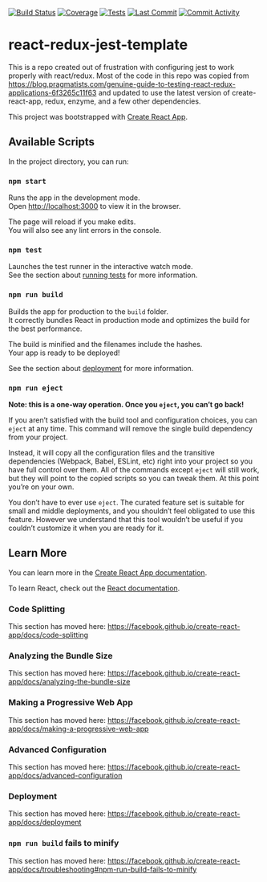 [![Build Status](http://nikitas-dev-badges.s3-website-us-east-1.amazonaws.com/react-redux-jest-template/build-status.svg)](http://nikitas-dev-badges.s3-website-us-east-1.amazonaws.com/react-redux-jest-template/build-status.svg) [![Coverage](http://nikitas-dev-badges.s3-website-us-east-1.amazonaws.com/react-redux-jest-template/coverage.svg)](http://nikitas-dev-badges.s3-website-us-east-1.amazonaws.com/react-redux-jest-template/coverage.svg) [![Tests](http://nikitas-dev-badges.s3-website-us-east-1.amazonaws.com/react-redux-jest-template/test-results.svg)](http://nikitas-dev-badges.s3-website-us-east-1.amazonaws.com/react-redux-jest-template/test-results.svg) [![Last Commit](http://nikitas-dev-badges.s3-website-us-east-1.amazonaws.com/react-redux-jest-template/last-commit.svg)](http://nikitas-dev-badges.s3-website-us-east-1.amazonaws.com/react-redux-jest-template/last-commit.svg) [![Commit Activity](http://nikitas-dev-badges.s3-website-us-east-1.amazonaws.com/react-redux-jest-template/commit-activity.svg)](http://nikitas-dev-badges.s3-website-us-east-1.amazonaws.com/react-redux-jest-template/commit-activity.svg)

# react-redux-jest-template

This is a repo created out of frustration with configuring jest to work properly with react/redux. Most of the code in this repo was copied from https://blog.pragmatists.com/genuine-guide-to-testing-react-redux-applications-6f3265c11f63 and updated to use the latest version of create-react-app, redux, enzyme, and a few other dependencies.


This project was bootstrapped with [Create React App](https://github.com/facebook/create-react-app).

## Available Scripts

In the project directory, you can run:

### `npm start`

Runs the app in the development mode.<br>
Open [http://localhost:3000](http://localhost:3000) to view it in the browser.

The page will reload if you make edits.<br>
You will also see any lint errors in the console.

### `npm test`

Launches the test runner in the interactive watch mode.<br>
See the section about [running tests](https://facebook.github.io/create-react-app/docs/running-tests) for more information.

### `npm run build`

Builds the app for production to the `build` folder.<br>
It correctly bundles React in production mode and optimizes the build for the best performance.

The build is minified and the filenames include the hashes.<br>
Your app is ready to be deployed!

See the section about [deployment](https://facebook.github.io/create-react-app/docs/deployment) for more information.

### `npm run eject`

**Note: this is a one-way operation. Once you `eject`, you can’t go back!**

If you aren’t satisfied with the build tool and configuration choices, you can `eject` at any time. This command will remove the single build dependency from your project.

Instead, it will copy all the configuration files and the transitive dependencies (Webpack, Babel, ESLint, etc) right into your project so you have full control over them. All of the commands except `eject` will still work, but they will point to the copied scripts so you can tweak them. At this point you’re on your own.

You don’t have to ever use `eject`. The curated feature set is suitable for small and middle deployments, and you shouldn’t feel obligated to use this feature. However we understand that this tool wouldn’t be useful if you couldn’t customize it when you are ready for it.

## Learn More

You can learn more in the [Create React App documentation](https://facebook.github.io/create-react-app/docs/getting-started).

To learn React, check out the [React documentation](https://reactjs.org/).

### Code Splitting

This section has moved here: https://facebook.github.io/create-react-app/docs/code-splitting

### Analyzing the Bundle Size

This section has moved here: https://facebook.github.io/create-react-app/docs/analyzing-the-bundle-size

### Making a Progressive Web App

This section has moved here: https://facebook.github.io/create-react-app/docs/making-a-progressive-web-app

### Advanced Configuration

This section has moved here: https://facebook.github.io/create-react-app/docs/advanced-configuration

### Deployment

This section has moved here: https://facebook.github.io/create-react-app/docs/deployment

### `npm run build` fails to minify

This section has moved here: https://facebook.github.io/create-react-app/docs/troubleshooting#npm-run-build-fails-to-minify

